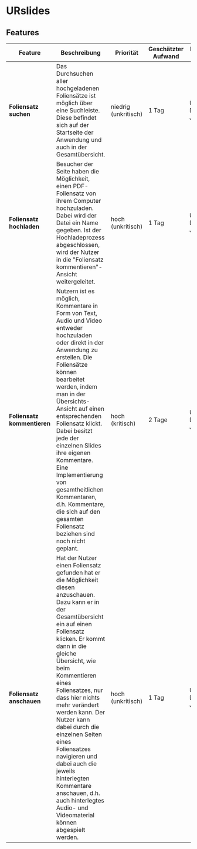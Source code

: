# URslides

## Features

| Feature | Beschreibung | Priorität | Geschätzter Aufwand | Betroffene Schichten |
|---------|--------------|-----------|--------------------|---------------------|
| **Foliensatz suchen** | Das Durchsuchen aller hochgeladenen Foliensätze ist möglich über eine Suchleiste. Diese befindet sich auf der Startseite der Anwendung und auch in der Gesamtübersicht. | niedrig (unkritisch) | 1 Tag | UI, Datenbank, Javascript |
| **Foliensatz hochladen** | Besucher der Seite haben die Möglichkeit, einen PDF-Foliensatz von ihrem Computer hochzuladen. Dabei wird der Datei ein Name gegeben. Ist der Hochladeprozess abgeschlossen, wird der Nutzer in die "Foliensatz kommentieren"-Ansicht weitergeleitet.| hoch (unkritisch) | 1 Tag | UI, Datenbank, Javascript |
| **Foliensatz kommentieren** | Nutzern ist es möglich, Kommentare in Form von Text, Audio und Video entweder hochzuladen oder direkt in der Anwendung zu erstellen. Die Foliensätze können bearbeitet werden, indem man in der Übersichts-Ansicht auf einen entsprechenden Foliensatz klickt. Dabei besitzt jede der einzelnen Slides ihre eigenen Kommentare. Eine Implementierung von gesamtheitlichen Kommentaren, d.h. Kommentare, die sich auf den gesamten Foliensatz beziehen sind noch nicht geplant. | hoch (kritisch) | 2 Tage | UI, Datenbank, Javascript |
| **Foliensatz anschauen** | Hat der Nutzer einen Foliensatz gefunden hat er die Möglichkeit diesen anzuschauen. Dazu kann er in der Gesamtübersicht ein auf einen Foliensatz klicken. Er kommt dann in die gleiche Übersicht, wie beim Kommentieren eines Foliensatzes, nur dass hier nichts mehr verändert werden kann. Der Nutzer kann dabei durch die einzelnen Seiten eines Foliensatzes navigieren und dabei auch die jeweils hinterlegten Kommentare anschauen, d.h. auch hinterlegtes Audio- und Videomaterial können abgespielt werden. | hoch (unkritisch) | 1 Tag | UI, Datenbank, Javascript |





